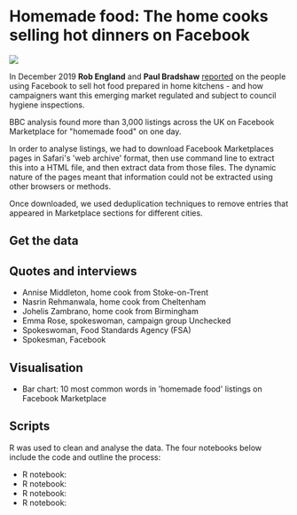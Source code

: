 # Homemade food: The home cooks selling hot dinners on Facebook

![](https://ichef.bbci.co.uk/news/624/cpsprodpb/145BD/production/_110198338_homemadefood-nc.png)

In December 2019 **Rob England** and **Paul Bradshaw** [reported](https://www.bbc.co.uk/news/uk-england-50821122) on the people using Facebook to sell hot food prepared in home kitchens - and how campaigners want this emerging market regulated and subject to council hygiene inspections.

BBC analysis found more than 3,000 listings across the UK on Facebook Marketplace for "homemade food" on one day.

In order to analyse listings, we had to download Facebook Marketplaces pages in Safari's 'web archive' format, then use command line to extract this into a HTML file, and then extract data from those files. The dynamic nature of the pages meant that information could not be extracted using other browsers or methods.

Once downloaded, we used deduplication techniques to remove entries that appeared in Marketplace sections for different cities. 

## Get the data

## Quotes and interviews

* Annise Middleton, home cook from Stoke-on-Trent
* Nasrin Rehmanwala, home cook from Cheltenham
* Johelis Zambrano, home cook from Birmingham 
* Emma Rose, spokeswoman, campaign group Unchecked
* Spokeswoman, Food Standards Agency (FSA)
* Spokesman, Facebook

## Visualisation

* Bar chart: 10 most common words in 'homemade food' listings on Facebook Marketplace

## Scripts

R was used to clean and analyse the data. The four notebooks below include the code and outline the process:

* R notebook: 
* R notebook: 
* R notebook: 
* R notebook: 
